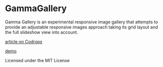 
GammaGallery
=========

Gamma Gallery is an experimental responsive image gallery that attempts to provide an adjustable responsive images approach taking its grid layout and the full slideshow view into account.

[article on Codrops](http://tympanus.net/codrops/?p=11836)

[demo](http://tympanus.net/Development/GammaGallery/)

Licensed under the MIT License